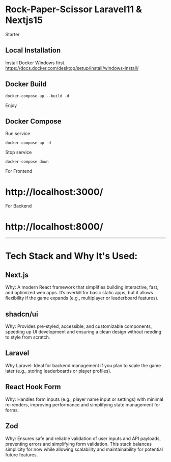 # Rock-Paper-Scissor Laravel11 & Nextjs15
Starter
## Local Installation
Install Docker Windows first. https://docs.docker.com/desktop/setup/install/windows-install/

## Docker Build
```
docker-compose up --build -d
```
Enjoy
## Docker Compose
Run service
```
docker-compose up -d
```
Stop service
```
docker-compose down
```
For Frontend
# http://localhost:3000/
For Backend
# http://localhost:8000/

----------------------------------------------------------
# Tech Stack and Why It's Used:

## Next.js
Why: A modern React framework that simplifies building interactive, fast, and optimized web apps. It’s overkill for basic static apps, but it allows flexibility if the game expands (e.g., multiplayer or leaderboard features).

## shadcn/ui
Why: Provides pre-styled, accessible, and customizable components, speeding up UI development and ensuring a clean design without needing to style from scratch.

## Laravel
Why Laravel: Ideal for backend management if you plan to scale the game later (e.g., storing leaderboards or player profiles).

## React Hook Form
Why: Handles form inputs (e.g., player name input or settings) with minimal re-renders, improving performance and simplifying state management for forms.

## Zod
Why: Ensures safe and reliable validation of user inputs and API payloads, preventing errors and simplifying form validation.
This stack balances simplicity for now while allowing scalability and maintainability for potential future features.
